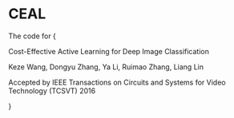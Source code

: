 # CEAL
The code for {

Cost-Effective Active Learning for Deep Image Classification

Keze Wang, Dongyu Zhang, Ya Li, Ruimao Zhang, Liang Lin

Accepted by IEEE Transactions on Circuits and Systems for Video Technology (TCSVT) 2016

}
